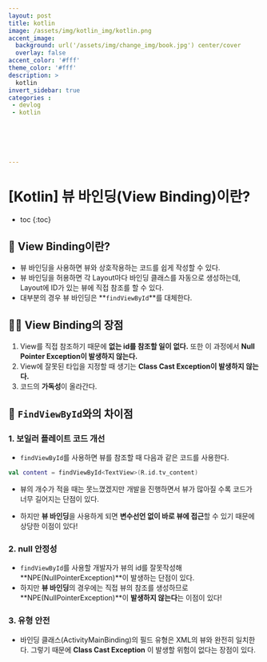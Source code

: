 ```yaml
---
layout: post
title: kotlin
image: /assets/img/kotlin_img/kotlin.png
accent_image: 
  background: url('/assets/img/change_img/book.jpg') center/cover
  overlay: false
accent_color: '#fff'
theme_color: '#fff'
description: >
  kotlin
invert_sidebar: true
categories :
 - devlog	
 - kotlin






---
```


# [Kotlin] 뷰 바인딩(View Binding)이란?



* toc
{:toc}






## 📌 View Binding이란?

- 뷰 바인딩을 사용하면 뷰와 상호작용하는 코드를 쉽게 작성할 수 있다. 
- 뷰 바인딩을 허용하면 각 Layout마다 바인딩 클래스를 자동으로 생성하는데, Layout에 ID가 있는 뷰에 직접 참조를 할 수 있다. 
- 대부분의 경우 뷰 바인딩은 **`findViewById`**를 대체한다.



## 👍🏻 View Binding의 장점

1. View를 직접 참조하기 때문에 **없는 id를 참조할 일이 없다.** 또한 이 과정에서 **Null Pointer Exception이 발생하지 않는다.**
2. View에 잘못된 타입을 지정할 때 생기는 **Class Cast Exception이 발생하지 않는다.**
3. 코드의 **가독성**이 올라간다.



## 🤔 `FindViewById`와의 차이점

### 1. 보일러 플레이트 코드 개선

- `findViewById`를 사용하면 뷰를 참조할 때 다음과 같은 코드를 사용한다.

```kotlin
val content = findViewById<TextView>(R.id.tv_content)
```

- 뷰의 개수가 적을 때는 못느꼈겠지만 개발을 진행하면서 뷰가 많아질 수록 코드가 너무 길어지는 단점이 있다.

- 하지만 **뷰 바인딩**을 사용하게 되면 **변수선언 없이 바로 뷰에 접근**할 수 있기 때문에 상당한 이점이 있다!

### 2. null 안정성

- `findViewById`를 사용할 개발자가 뷰의 id를 잘못작성해 **NPE(NullPointerException)**이 발생하는 단점이 있다.
- 하지만 **뷰 바인딩**의 경우에는 직접 뷰의 참조를 생성하므로  **NPE(NullPointerException)**이 **발생하지 않는다**는 이점이 있다!

### 3. 유형 안전

- 바인딩 클래스(ActivityMainBinding)의 필드 유형은 XML의 뷰와 완전히 일치한다. 그렇기 때문에 **Class Cast Exception** 이 발생할 위험이 없다는 장점이 있다.